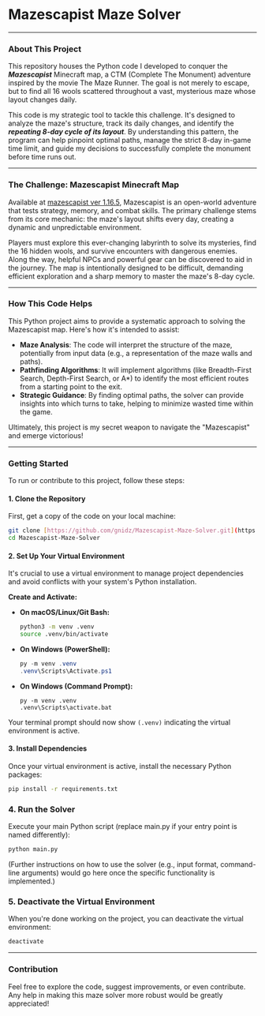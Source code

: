 # Mazescapist Maze Solver

---

### About This Project

This repository houses the Python code I developed to conquer the ***Mazescapist*** Minecraft map, a CTM (Complete The Monument) adventure inspired by the movie The Maze Runner. The goal is not merely to escape, but to find all 16 wools scattered throughout a vast, mysterious maze whose layout changes daily.

This code is my strategic tool to tackle this challenge. It's designed to analyze the maze's structure, track its daily changes, and identify the ***repeating 8-day cycle of its layout***. By understanding this pattern, the program can help pinpoint optimal paths, manage the strict 8-day in-game time limit, and guide my decisions to successfully complete the monument before time runs out.

---

### The Challenge: Mazescapist Minecraft Map

Available at [mazescapist ver 1.16.5](https://www.minecraftmaps.com/46701-mazescapist), Mazescapist is an open-world adventure that tests strategy, memory, and combat skills. The primary challenge stems from its core mechanic: the maze's layout shifts every day, creating a dynamic and unpredictable environment.

Players must explore this ever-changing labyrinth to solve its mysteries, find the 16 hidden wools, and survive encounters with dangerous enemies. Along the way, helpful NPCs and powerful gear can be discovered to aid in the journey. The map is intentionally designed to be difficult, demanding efficient exploration and a sharp memory to master the maze's 8-day cycle.

---

### How This Code Helps

This Python project aims to provide a systematic approach to solving the Mazescapist map. Here's how it's intended to assist:

* **Maze Analysis**: The code will interpret the structure of the maze, potentially from input data (e.g., a representation of the maze walls and paths).
* **Pathfinding Algorithms**: It will implement algorithms (like Breadth-First Search, Depth-First Search, or A*) to identify the most efficient routes from a starting point to the exit.
* **Strategic Guidance**: By finding optimal paths, the solver can provide insights into which turns to take, helping to minimize wasted time within the game.

Ultimately, this project is my secret weapon to navigate the "Mazescapist" and emerge victorious!

---

### Getting Started

To run or contribute to this project, follow these steps:

#### 1. Clone the Repository

First, get a copy of the code on your local machine:

```bash
git clone [https://github.com/gnidz/Mazescapist-Maze-Solver.git](https://github.com/gnidz/Mazescapist-Maze-Solver.git)
cd Mazescapist-Maze-Solver
```
#### 2. Set Up Your Virtual Environment
It's crucial to use a virtual environment to manage project dependencies and avoid conflicts with your system's Python installation.

**Create and Activate:**

* **On macOS/Linux/Git Bash:**
    ```bash
    python3 -m venv .venv
    source .venv/bin/activate
    ```

* **On Windows (PowerShell):**
    ```powershell
    py -m venv .venv
    .venv\Scripts\Activate.ps1
    ```

* **On Windows (Command Prompt):**
    ```dos
    py -m venv .venv
    .venv\Scripts\activate.bat
    ```

Your terminal prompt should now show `(.venv)` indicating the virtual environment is active.

#### 3. Install Dependencies
Once your virtual environment is active, install the necessary Python packages:

```bash
pip install -r requirements.txt
```

### 4. Run the Solver
Execute your main Python script (replace main.py if your entry point is named differently):

```bash
python main.py
```
(Further instructions on how to use the solver (e.g., input format, command-line arguments) would go here once the specific functionality is implemented.)

### 5. Deactivate the Virtual Environment
When you're done working on the project, you can deactivate the virtual environment:

```bash
deactivate
```

---

### Contribution
Feel free to explore the code, suggest improvements, or even contribute. Any help in making this maze solver more robust would be greatly appreciated!
